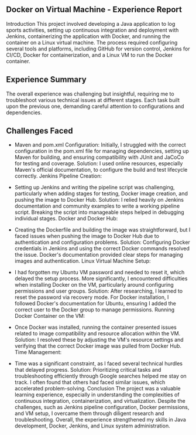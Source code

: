 ## Docker on Virtual Machine - Experience Report
Introduction
This project involved developing a Java application to log sports activities, setting up continuous integration and deployment with Jenkins, containerizing the application with Docker, and running the container on a Linux virtual machine. The process required configuring several tools and platforms, including GitHub for version control, Jenkins for CI/CD, Docker for containerization, and a Linux VM to run the Docker container.

## Experience Summary
The overall experience was challenging but insightful, requiring me to troubleshoot various technical issues at different stages. Each task built upon the previous one, demanding careful attention to configurations and dependencies.

## Challenges Faced
- Maven and pom.xml Configuration:
Initially, I struggled with the correct configuration in the pom.xml file for managing dependencies, setting up Maven for building, and ensuring compatibility with JUnit and JaCoCo for testing and coverage.
Solution: I used online resources, especially Maven's official documentation, to configure the build and test lifecycle correctly.
Jenkins Pipeline Creation:

- Setting up Jenkins and writing the pipeline script was challenging, particularly when adding stages for testing, Docker image creation, and pushing the image to Docker Hub.
Solution: I relied heavily on Jenkins documentation and community examples to write a working pipeline script. Breaking the script into manageable steps helped in debugging individual stages.
Docker and Docker Hub:

- Creating the Dockerfile and building the image was straightforward, but I faced issues when pushing the image to Docker Hub due to authentication and configuration problems.
Solution: Configuring Docker credentials in Jenkins and using the correct Docker commands resolved the issue. Docker's documentation provided clear steps for managing images and authentication.
Linux Virtual Machine Setup:

- I had forgotten my Ubuntu VM password and needed to reset it, which delayed the setup process. More significantly, I encountered difficulties when installing Docker on the VM, particularly around configuring permissions and user groups.
Solution: After researching, I learned to reset the password via recovery mode. For Docker installation, I followed Docker's documentation for Ubuntu, ensuring I added the correct user to the Docker group to manage permissions.
Running Docker Container on the VM:

- Once Docker was installed, running the container presented issues related to image compatibility and resource allocation within the VM.
Solution: I resolved these by adjusting the VM's resource settings and verifying that the correct Docker image was pulled from Docker Hub.
Time Management:

- Time was a significant constraint, as I faced several technical hurdles that delayed progress.
Solution: Prioritizing critical tasks and troubleshooting efficiently through Google searches helped me stay on track. I often found that others had faced similar issues, which accelerated problem-solving.
Conclusion
The project was a valuable learning experience, especially in understanding the complexities of continuous integration, containerization, and virtualization. Despite the challenges, such as Jenkins pipeline configuration, Docker permissions, and VM setup, I overcame them through diligent research and troubleshooting. Overall, the experience strengthened my skills in Java development, Docker, Jenkins, and Linux system administration.
